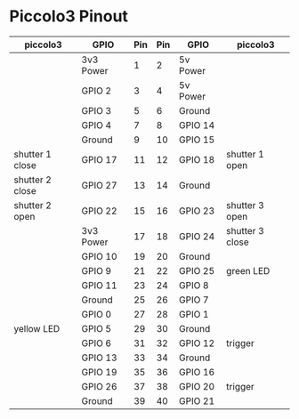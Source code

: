 Piccolo3 Pinout
===============

| piccolo3        | GPIO      | Pin|Pin | GPIO      |        piccolo3 |
|-----------------|-----------|----|----|-----------|-----------------|
|                 | 3v3 Power | 1  | 2  | 5v Power  |                 |
|                 | GPIO 2    | 3  | 4  | 5v Power  |                 |
|                 | GPIO 3    | 5  | 6  | Ground    |                 |
|                 | GPIO 4    | 7  | 8  | GPIO 14   |                 |
|                 | Ground    | 9  | 10 | GPIO 15   |                 |
| shutter 1 close | GPIO 17   | 11 | 12 | GPIO 18   | shutter 1 open  |
| shutter 2 close | GPIO 27   | 13 | 14 | Ground    |                 |
| shutter 2 open  | GPIO 22   | 15 | 16 | GPIO 23   | shutter 3 open  |
|                 | 3v3 Power | 17 | 18 | GPIO 24   | shutter 3 close |
|                 | GPIO 10   | 19 | 20 | Ground    |                 |
|                 | GPIO 9    | 21 | 22 | GPIO 25   | green LED       |
|                 | GPIO 11   | 23 | 24 | GPIO 8    |                 |
|                 | Ground    | 25 | 26 | GPIO 7    |                 |
|                 | GPIO 0    | 27 | 28 | GPIO 1    |                 |
| yellow LED      | GPIO 5    | 29 | 30 | Ground    |                 |
|                 | GPIO 6    | 31 | 32 | GPIO 12   | trigger         |
|                 | GPIO 13   | 33 | 34 | Ground    |                 |
|                 | GPIO 19   | 35 | 36 | GPIO 16   |                 |
|                 | GPIO 26   | 37 | 38 | GPIO 20   | trigger         |
|                 | Ground    | 39 | 40 | GPIO 21   |                 |
